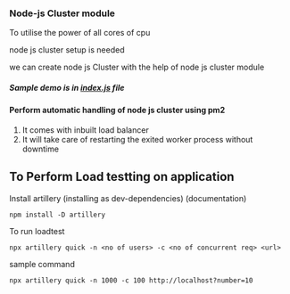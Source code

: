 ### Node-js Cluster module

To utilise the power of all cores of cpu 

node js cluster setup is needed 

we can create node js Cluster with the help of node js cluster module 

##### Sample demo is in [index.js](https://github.com/avi1501/Node-js-cluster/blob/main/index.js) file 


#### Perform automatic handling of node js cluster using pm2 

1. It comes with inbuilt load balancer
2. It will take care of restarting the exited worker process without downtime

## To Perform Load testting on application

Install artillery (installing as dev-dependencies) (documentation)

```
npm install -D artillery
```

To run loadtest

```
npx artillery quick -n <no of users> -c <no of concurrent req> <url>
```

sample command 

```
npx artillery quick -n 1000 -c 100 http://localhost?number=10
```
